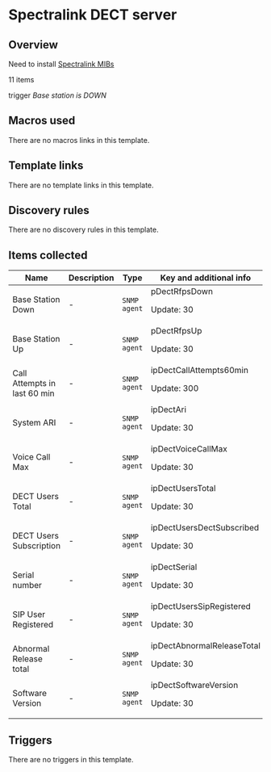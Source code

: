 # Spectralink DECT server

## Overview

Need to install [Spectralink MIBs](http://support.spectralink.com/resources/spectralink-ip-dect-mib-files "Spectralink MIBs")


11 items


trigger *Base station is DOWN*



## Macros used

There are no macros links in this template.

## Template links

There are no template links in this template.

## Discovery rules

There are no discovery rules in this template.

## Items collected

|Name|Description|Type|Key and additional info|
|----|-----------|----|----|
|Base Station Down|<p>-</p>|`SNMP agent`|pDectRfpsDown<p>Update: 30</p>|
|Base Station Up|<p>-</p>|`SNMP agent`|pDectRfpsUp<p>Update: 30</p>|
|Call Attempts in last 60 min|<p>-</p>|`SNMP agent`|ipDectCallAttempts60min<p>Update: 300</p>|
|System ARI|<p>-</p>|`SNMP agent`|ipDectAri<p>Update: 30</p>|
|Voice Call Max|<p>-</p>|`SNMP agent`|ipDectVoiceCallMax<p>Update: 30</p>|
|DECT Users Total|<p>-</p>|`SNMP agent`|ipDectUsersTotal<p>Update: 30</p>|
|DECT Users Subscription|<p>-</p>|`SNMP agent`|ipDectUsersDectSubscribed<p>Update: 30</p>|
|Serial number|<p>-</p>|`SNMP agent`|ipDectSerial<p>Update: 30</p>|
|SIP User Registered|<p>-</p>|`SNMP agent`|ipDectUsersSipRegistered<p>Update: 30</p>|
|Abnormal Release total|<p>-</p>|`SNMP agent`|ipDectAbnormalReleaseTotal<p>Update: 30</p>|
|Software Version|<p>-</p>|`SNMP agent`|ipDectSoftwareVersion<p>Update: 30</p>|


## Triggers

There are no triggers in this template.

